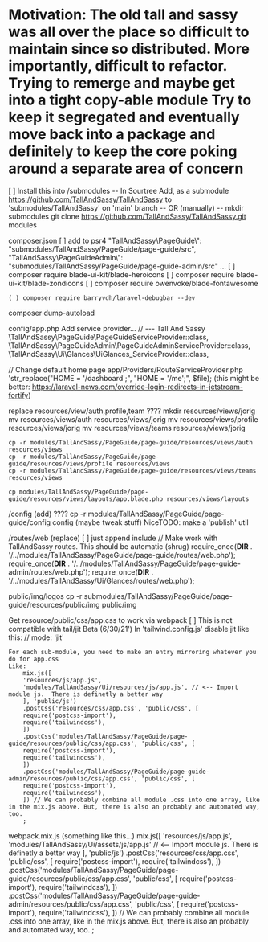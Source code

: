 Motivation: The old tall and sassy was all over the place
so difficult to maintain since so distributed.
More importantly, difficult to refactor.
Trying to remerge and maybe get into a tight copy-able module
Try to keep it segregated and eventually move back into a package
and definitely to keep the core poking around a separate area of 
concern
============
[ ] Install this into /submodules
    -- In Sourtree
        Add, as a submodule https://github.com/TallAndSassy/TallAndSassy to 'submodules/TallAndSassy' on 'main' branch
    -- OR (manually) --
        mkdir submodules
        git clone https://github.com/TallAndSassy/TallAndSassy.git modules


composer.json
    [ ] add to psr4
        "TallAndSassy\\PageGuide\\": "submodules/TallAndSassy/PageGuide/page-guide/src",
        "TallAndSassy\\PageGuideAdmin\\": "submodules/TallAndSassy/PageGuide/page-guide-admin/src"
        ...
    [ ] composer require blade-ui-kit/blade-heroicons
    [ ] composer require blade-ui-kit/blade-zondicons
    [ ] composer require owenvoke/blade-fontawesome

    ( ) composer require barryvdh/laravel-debugbar --dev

composer dump-autoload

config/app.php
    Add service provider...
        // --- Tall And Sassy
        \TallAndSassy\PageGuide\PageGuideServiceProvider::class,
        \TallAndSassy\PageGuideAdmin\PageGuideAdminServiceProvider::class,
        \TallAndSassy\Ui\Glances\UiGlances_ServiceProvider::class,

// Change default home page
app/Providers/RouteServiceProvider.php
    'str_replace("HOME = '/dashboard';", "HOME = '/me';", $file);
        (this might be better: https://laravel-news.com/override-login-redirects-in-jetstream-fortify)

replace resources/view/auth,profile,team ????
    mkdir resources/views/jorig
    mv resources/views/auth resources/views/jorig
    mv resources/views/profile resources/views/jorig
    mv resources/views/teams resources/views/jorig

    cp -r modules/TallAndSassy/PageGuide/page-guide/resources/views/auth resources/views
    cp -r modules/TallAndSassy/PageGuide/page-guide/resources/views/profile resources/views
    cp -r modules/TallAndSassy/PageGuide/page-guide/resources/views/teams resources/views

    cp modules/TallAndSassy/PageGuide/page-guide/resources/views/layouts/app.blade.php resources/views/layouts

/config (add)     ????
    cp -r modules/TallAndSassy/PageGuide/page-guide/config config
    (maybe tweak stuff)
    NiceTODO: make a 'publish' util 

/routes/web (replace)
    [ ]  just append include
        // Make work with TallAndSassy routes. This should be automatic (shrug)
        require_once(__DIR__ . '/../modules/TallAndSassy/PageGuide/page-guide/routes/web.php');
        require_once(__DIR__ . '/../modules/TallAndSassy/PageGuide/page-guide-admin/routes/web.php');
        require_once(__DIR__ . '/../modules/TallAndSassy/Ui/Glances/routes/web.php');

public/img/logos
    cp -r submodules/TallAndSassy/PageGuide/page-guide/resources/public/img public/img

Get resource/public/css/app.css to work via webpack
    [ ] This is not compatible with tail/jit Beta (6/30/21')
        In 'tailwind.config.js' disable jit like this: // mode: 'jit'

    For each sub-module, you need to make an entry mirroring whatever you do for app.css
    Like:
        mix.js([
        'resources/js/app.js',
        'modules/TallAndSassy/Ui/resources/js/app.js', // <-- Import module js.  There is definetly a better way
        ], 'public/js')
        .postCss('resources/css/app.css', 'public/css', [
        require('postcss-import'),
        require('tailwindcss'),
        ])
        .postCss('modules/TallAndSassy/PageGuide/page-guide/resources/public/css/app.css', 'public/css', [
        require('postcss-import'),
        require('tailwindcss'),
        ])
        .postCss('modules/TallAndSassy/PageGuide/page-guide-admin/resources/public/css/app.css', 'public/css', [
        require('postcss-import'),
        require('tailwindcss'),
        ]) // We can probably combine all module .css into one array, like in the mix.js above. But, there is also an probably and automated way, too.
        ;


webpack.mix.js (something like this...)
mix.js([
'resources/js/app.js',
'modules/TallAndSassy/Ui/assets/js/app.js' // <-- Import module js.  There is definetly a better way
], 'public/js')
.postCss('resources/css/app.css', 'public/css', [
require('postcss-import'),
require('tailwindcss'),
])
.postCss('modules/TallAndSassy/PageGuide/page-guide/resources/public/css/app.css', 'public/css', [
require('postcss-import'),
require('tailwindcss'),
])
.postCss('modules/TallAndSassy/PageGuide/page-guide-admin/resources/public/css/app.css', 'public/css', [
require('postcss-import'),
require('tailwindcss'),
]) // We can probably combine all module .css into one array, like in the mix.js above. But, there is also an probably and automated way, too.
;
